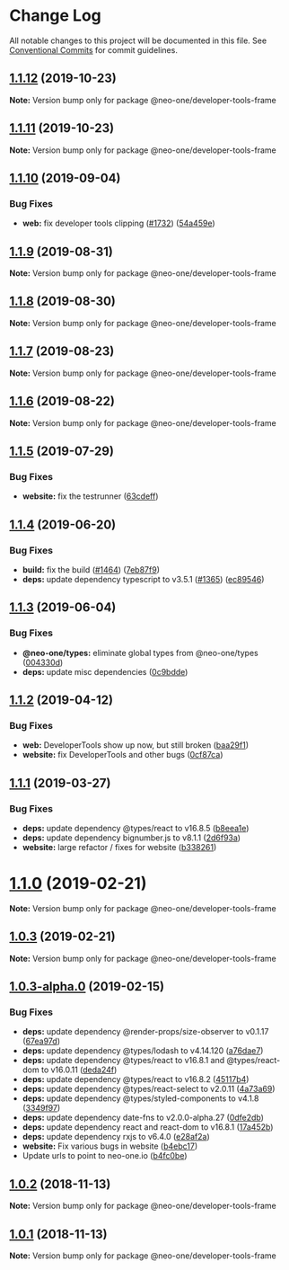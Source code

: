 # Change Log

All notable changes to this project will be documented in this file.
See [Conventional Commits](https://conventionalcommits.org) for commit guidelines.

## [1.1.12](https://github.com/neo-one-suite/neo-one/compare/@neo-one/developer-tools-frame@1.1.11...@neo-one/developer-tools-frame@1.1.12) (2019-10-23)

**Note:** Version bump only for package @neo-one/developer-tools-frame





## [1.1.11](https://github.com/neo-one-suite/neo-one/compare/@neo-one/developer-tools-frame@1.1.10...@neo-one/developer-tools-frame@1.1.11) (2019-10-23)

**Note:** Version bump only for package @neo-one/developer-tools-frame





## [1.1.10](https://github.com/neo-one-suite/neo-one/compare/@neo-one/developer-tools-frame@1.1.9...@neo-one/developer-tools-frame@1.1.10) (2019-09-04)


### Bug Fixes

* **web:** fix developer tools clipping ([#1732](https://github.com/neo-one-suite/neo-one/issues/1732)) ([54a459e](https://github.com/neo-one-suite/neo-one/commit/54a459e))





## [1.1.9](https://github.com/neo-one-suite/neo-one/compare/@neo-one/developer-tools-frame@1.1.8...@neo-one/developer-tools-frame@1.1.9) (2019-08-31)

**Note:** Version bump only for package @neo-one/developer-tools-frame





## [1.1.8](https://github.com/neo-one-suite/neo-one/compare/@neo-one/developer-tools-frame@1.1.7...@neo-one/developer-tools-frame@1.1.8) (2019-08-30)

**Note:** Version bump only for package @neo-one/developer-tools-frame





## [1.1.7](https://github.com/neo-one-suite/neo-one/compare/@neo-one/developer-tools-frame@1.1.6...@neo-one/developer-tools-frame@1.1.7) (2019-08-23)

**Note:** Version bump only for package @neo-one/developer-tools-frame





## [1.1.6](https://github.com/neo-one-suite/neo-one/compare/@neo-one/developer-tools-frame@1.1.5...@neo-one/developer-tools-frame@1.1.6) (2019-08-22)

**Note:** Version bump only for package @neo-one/developer-tools-frame





## [1.1.5](https://github.com/neo-one-suite/neo-one/compare/@neo-one/developer-tools-frame@1.1.4...@neo-one/developer-tools-frame@1.1.5) (2019-07-29)


### Bug Fixes

* **website:** fix the testrunner ([63cdeff](https://github.com/neo-one-suite/neo-one/commit/63cdeff))





## [1.1.4](https://github.com/neo-one-suite/neo-one/compare/@neo-one/developer-tools-frame@1.1.3...@neo-one/developer-tools-frame@1.1.4) (2019-06-20)


### Bug Fixes

* **build:** fix the build ([#1464](https://github.com/neo-one-suite/neo-one/issues/1464)) ([7eb87f9](https://github.com/neo-one-suite/neo-one/commit/7eb87f9))
* **deps:** update dependency typescript to v3.5.1 ([#1365](https://github.com/neo-one-suite/neo-one/issues/1365)) ([ec89546](https://github.com/neo-one-suite/neo-one/commit/ec89546))





## [1.1.3](https://github.com/neo-one-suite/neo-one/compare/@neo-one/developer-tools-frame@1.1.2...@neo-one/developer-tools-frame@1.1.3) (2019-06-04)


### Bug Fixes

* **@neo-one/types:** eliminate global types from @neo-one/types ([004330d](https://github.com/neo-one-suite/neo-one/commit/004330d))
* **deps:** update misc dependencies ([0c9bdde](https://github.com/neo-one-suite/neo-one/commit/0c9bdde))





## [1.1.2](https://github.com/neo-one-suite/neo-one/compare/@neo-one/developer-tools-frame@1.1.1...@neo-one/developer-tools-frame@1.1.2) (2019-04-12)


### Bug Fixes

* **web:** DeveloperTools show up now, but still broken ([baa29f1](https://github.com/neo-one-suite/neo-one/commit/baa29f1))
* **website:** fix DeveloperTools and other bugs ([0cf87ca](https://github.com/neo-one-suite/neo-one/commit/0cf87ca))





## [1.1.1](https://github.com/neo-one-suite/neo-one/compare/@neo-one/developer-tools-frame@1.1.0...@neo-one/developer-tools-frame@1.1.1) (2019-03-27)


### Bug Fixes

* **deps:** update dependency @types/react to v16.8.5 ([b8eea1e](https://github.com/neo-one-suite/neo-one/commit/b8eea1e))
* **deps:** update dependency bignumber.js to v8.1.1 ([2d6f93a](https://github.com/neo-one-suite/neo-one/commit/2d6f93a))
* **website:** large refactor / fixes for website ([b338261](https://github.com/neo-one-suite/neo-one/commit/b338261))





# [1.1.0](https://github.com/neo-one-suite/neo-one/compare/@neo-one/developer-tools-frame@1.0.3...@neo-one/developer-tools-frame@1.1.0) (2019-02-21)

**Note:** Version bump only for package @neo-one/developer-tools-frame





## [1.0.3](https://github.com/neo-one-suite/neo-one/compare/@neo-one/developer-tools-frame@1.0.3-alpha.0...@neo-one/developer-tools-frame@1.0.3) (2019-02-21)

**Note:** Version bump only for package @neo-one/developer-tools-frame





## [1.0.3-alpha.0](https://github.com/neo-one-suite/neo-one/compare/@neo-one/developer-tools-frame@1.0.2...@neo-one/developer-tools-frame@1.0.3-alpha.0) (2019-02-15)


### Bug Fixes

* **deps:** update dependency @render-props/size-observer to v0.1.17 ([67ea97d](https://github.com/neo-one-suite/neo-one/commit/67ea97d))
* **deps:** update dependency @types/lodash to v4.14.120 ([a76dae7](https://github.com/neo-one-suite/neo-one/commit/a76dae7))
* **deps:** update dependency @types/react to v16.8.1 and @types/react-dom to v16.0.11 ([deda24f](https://github.com/neo-one-suite/neo-one/commit/deda24f))
* **deps:** update dependency @types/react to v16.8.2 ([45117b4](https://github.com/neo-one-suite/neo-one/commit/45117b4))
* **deps:** update dependency @types/react-select to v2.0.11 ([4a73a69](https://github.com/neo-one-suite/neo-one/commit/4a73a69))
* **deps:** update dependency @types/styled-components to v4.1.8 ([3349f97](https://github.com/neo-one-suite/neo-one/commit/3349f97))
* **deps:** update dependency date-fns to v2.0.0-alpha.27 ([0dfe2db](https://github.com/neo-one-suite/neo-one/commit/0dfe2db))
* **deps:** update dependency react and react-dom to v16.8.1 ([17a452b](https://github.com/neo-one-suite/neo-one/commit/17a452b))
* **deps:** update dependency rxjs to v6.4.0 ([e28af2a](https://github.com/neo-one-suite/neo-one/commit/e28af2a))
* **website:** Fix various bugs in website ([b4ebc17](https://github.com/neo-one-suite/neo-one/commit/b4ebc17))
* Update urls to point to neo-one.io ([b4fc0be](https://github.com/neo-one-suite/neo-one/commit/b4fc0be))





## [1.0.2](https://github.com/neo-one-suite/neo-one/compare/@neo-one/developer-tools-frame@1.0.1...@neo-one/developer-tools-frame@1.0.2) (2018-11-13)

**Note:** Version bump only for package @neo-one/developer-tools-frame





## [1.0.1](https://github.com/neo-one-suite/neo-one/compare/@neo-one/developer-tools-frame@1.0.0...@neo-one/developer-tools-frame@1.0.1) (2018-11-13)

**Note:** Version bump only for package @neo-one/developer-tools-frame
